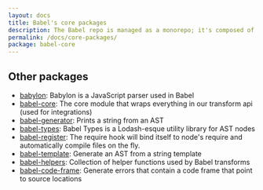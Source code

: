 ```yaml
---
layout: docs
title: Babel's core packages
description: The Babel repo is managed as a monorepo; it's composed of many npm packages
permalink: /docs/core-packages/
package: babel-core
---
```


## Other packages

* [babylon](babylon.md): Babylon is a JavaScript parser used in Babel
* [babel-core](babel-core.md): The core module that wraps everything in our transform api (used for integrations)
* [babel-generator](babel-generator.md): Prints a string from an AST
* [babel-types](babel-types.md): Babel Types is a Lodash-esque utility library for AST nodes
* [babel-register](babel-register.md): The require hook will bind itself to node's require and automatically compile files on the fly.
* [babel-template](babel-template.md): Generate an AST from a string template
* [babel-helpers](babel-helpers.md): Collection of helper functions used by Babel transforms
* [babel-code-frame](babel-code-frame.md): Generate errors that contain a code frame that point to source locations
